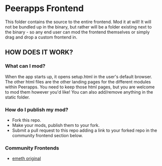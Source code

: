 Peerapps Frontend
===
This folder contains the source to the entire frontend. Mod it at will! It will not be bundled up in the binary, but rather will be a folder existing next to the binary - so any end user can mod the frontend themselves or simply drag and drop a custom frontend in.

## HOW DOES IT WORK?

### What can I mod?
When the app starts up, it opens setup.html in the user's default browser. The other html files are the other landing pages for the different modules within Peerapps. You need to keep those html pages, but you are welcome to mod them however you'd like! You can also add/remove anything in the static folder.

### How do I publish my mod?
 - Fork this repo.
 - Make your mods, publish them to your fork.
 - Submit a pull request to this repo adding a link to your forked repo in the community frontend section below.

### Community Frontends
 - [emeth original](http://github.com)
